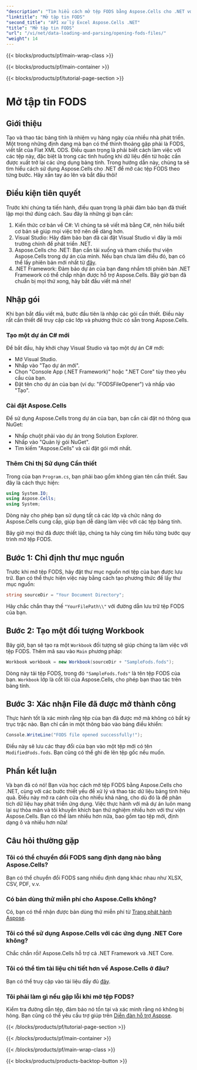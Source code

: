 ```yaml
---
"description": "Tìm hiểu cách mở tệp FODS bằng Aspose.Cells cho .NET với hướng dẫn từng bước này. Hoàn hảo cho các nhà phát triển muốn thao tác dữ liệu bảng tính một cách liền mạch."
"linktitle": "Mở tập tin FODS"
"second_title": "API xử lý Excel Aspose.Cells .NET"
"title": "Mở tập tin FODS"
"url": "/vi/net/data-loading-and-parsing/opening-fods-files/"
"weight": 14
---
```


{{< blocks/products/pf/main-wrap-class >}}

{{< blocks/products/pf/main-container >}}

{{< blocks/products/pf/tutorial-page-section >}}

# Mở tập tin FODS

## Giới thiệu
Tạo và thao tác bảng tính là nhiệm vụ hàng ngày của nhiều nhà phát triển. Một trong những định dạng mà bạn có thể thỉnh thoảng gặp phải là FODS, viết tắt của Flat XML ODS. Điều quan trọng là phải biết cách làm việc với các tệp này, đặc biệt là trong các tình huống khi dữ liệu đến từ hoặc cần được xuất trở lại các ứng dụng bảng tính. Trong hướng dẫn này, chúng ta sẽ tìm hiểu cách sử dụng Aspose.Cells cho .NET để mở các tệp FODS theo từng bước. Hãy xắn tay áo lên và bắt đầu thôi!
## Điều kiện tiên quyết
Trước khi chúng ta tiến hành, điều quan trọng là phải đảm bảo bạn đã thiết lập mọi thứ đúng cách. Sau đây là những gì bạn cần:
1. Kiến thức cơ bản về C#: Vì chúng ta sẽ viết mã bằng C#, nên hiểu biết cơ bản sẽ giúp mọi việc trở nên dễ dàng hơn.
2. Visual Studio: Hãy đảm bảo bạn đã cài đặt Visual Studio vì đây là môi trường chính để phát triển .NET.
3. Aspose.Cells cho .NET: Bạn cần tải xuống và tham chiếu thư viện Aspose.Cells trong dự án của mình. Nếu bạn chưa làm điều đó, bạn có thể lấy phiên bản mới nhất từ [đây](https://releases.aspose.com/cells/net/).
4. .NET Framework: Đảm bảo dự án của bạn đang nhắm tới phiên bản .NET Framework có thể chấp nhận được hỗ trợ Aspose.Cells.
Bây giờ bạn đã chuẩn bị mọi thứ xong, hãy bắt đầu viết mã nhé!
## Nhập gói
Khi bạn bắt đầu viết mã, bước đầu tiên là nhập các gói cần thiết. Điều này rất cần thiết để truy cập các lớp và phương thức có sẵn trong Aspose.Cells.
### Tạo một dự án C# mới
Để bắt đầu, hãy khởi chạy Visual Studio và tạo một dự án C# mới:
- Mở Visual Studio.
- Nhấp vào "Tạo dự án mới".
- Chọn "Console App (.NET Framework)" hoặc ".NET Core" tùy theo yêu cầu của bạn.
- Đặt tên cho dự án của bạn (ví dụ: "FODSFileOpener") và nhấp vào "Tạo".
### Cài đặt Aspose.Cells
Để sử dụng Aspose.Cells trong dự án của bạn, bạn cần cài đặt nó thông qua NuGet:
- Nhấp chuột phải vào dự án trong Solution Explorer.
- Nhấp vào "Quản lý gói NuGet".
- Tìm kiếm "Aspose.Cells" và cài đặt gói mới nhất.
### Thêm Chỉ thị Sử dụng Cần thiết
Trong của bạn `Program.cs`, bạn phải bao gồm không gian tên cần thiết. Sau đây là cách thực hiện:
```csharp
using System.IO;
using Aspose.Cells;
using System;
```
Dòng này cho phép bạn sử dụng tất cả các lớp và chức năng do Aspose.Cells cung cấp, giúp bạn dễ dàng làm việc với các tệp bảng tính.

Bây giờ mọi thứ đã được thiết lập, chúng ta hãy cùng tìm hiểu từng bước quy trình mở tệp FODS.
## Bước 1: Chỉ định thư mục nguồn
Trước khi mở tệp FODS, hãy đặt thư mục nguồn nơi tệp của bạn được lưu trữ. Bạn có thể thực hiện việc này bằng cách tạo phương thức để lấy thư mục nguồn:
```csharp
string sourceDir = "Your Document Directory";
```
Hãy chắc chắn thay thế `"YourFilePath\\"` với đường dẫn lưu trữ tệp FODS của bạn.
## Bước 2: Tạo một đối tượng Workbook
Bây giờ, bạn sẽ tạo ra một `Workbook` đối tượng sẽ giúp chúng ta làm việc với tệp FODS. Thêm mã sau vào `Main` phương pháp:
```csharp
Workbook workbook = new Workbook(sourceDir + "SampleFods.fods");
```
Dòng này tải tệp FODS, trong đó `"SampleFods.fods"` là tên tệp FODS của bạn. `Workbook` lớp là cốt lõi của Aspose.Cells, cho phép bạn thao tác trên bảng tính.
## Bước 3: Xác nhận File đã được mở thành công
Thực hành tốt là xác minh rằng tệp của bạn đã được mở mà không có bất kỳ trục trặc nào. Bạn chỉ cần in một thông báo vào bảng điều khiển:
```csharp
Console.WriteLine("FODS file opened successfully!");
```

Điều này sẽ lưu các thay đổi của bạn vào một tệp mới có tên `ModifiedFods.fods`. Bạn cũng có thể ghi đè lên tệp gốc nếu muốn.
## Phần kết luận
Và bạn đã có nó! Bạn vừa học cách mở tệp FODS bằng Aspose.Cells cho .NET, cùng với các bước thiết yếu để xử lý và thao tác dữ liệu bảng tính hiệu quả. Điều này mở ra cánh cửa cho nhiều khả năng, cho dù đó là để phân tích dữ liệu hay phát triển ứng dụng.
Việc thực hành với mã dự án luôn mang lại sự thỏa mãn và tôi khuyến khích bạn thử nghiệm nhiều hơn với thư viện Aspose.Cells. Bạn có thể làm nhiều hơn nữa, bao gồm tạo tệp mới, định dạng ô và nhiều hơn nữa!
## Câu hỏi thường gặp
### Tôi có thể chuyển đổi FODS sang định dạng nào bằng Aspose.Cells?
Bạn có thể chuyển đổi FODS sang nhiều định dạng khác nhau như XLSX, CSV, PDF, v.v.
### Có bản dùng thử miễn phí cho Aspose.Cells không?
Có, bạn có thể nhận được bản dùng thử miễn phí từ [Trang phát hành Aspose](https://releases.aspose.com/).
### Tôi có thể sử dụng Aspose.Cells với các ứng dụng .NET Core không?
Chắc chắn rồi! Aspose.Cells hỗ trợ cả .NET Framework và .NET Core.
### Tôi có thể tìm tài liệu chi tiết hơn về Aspose.Cells ở đâu?
Bạn có thể truy cập vào tài liệu đầy đủ [đây](https://reference.aspose.com/cells/net/).
### Tôi phải làm gì nếu gặp lỗi khi mở tệp FODS?
Kiểm tra đường dẫn tệp, đảm bảo nó tồn tại và xác minh rằng nó không bị hỏng. Bạn cũng có thể yêu cầu trợ giúp trên [Diễn đàn hỗ trợ Aspose](https://forum.aspose.com/c/cells/9).

{{< /blocks/products/pf/tutorial-page-section >}}

{{< /blocks/products/pf/main-container >}}

{{< /blocks/products/pf/main-wrap-class >}}

{{< blocks/products/products-backtop-button >}}